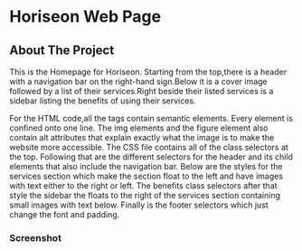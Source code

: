 # Horiseon Web Page

## About The Project

This is the Homepage for Horiseon. Starting from the top,there is a header with a navigation bar on the right-hand sign.Below it is a cover image followed by a list of their services.Right beside their listed services is a sidebar listing the benefits of using their services. 

For the HTML code,all the tags contain semantic elements. Every element is confined onto one line. The img elements and the figure element also contain alt attributes that explain exactly what the image is to make the website more accessible. The CSS file contains all of the class selectors at the top. Following that are the different selectors for the header and its child elements that also include the navigation bar. Below are the styles for the services section which make the section float to the left and have images with text either to the right or left. The benefits class selectors after that style the sidebar the floats to the right of the services section containing small images with text below. Finally is the footer selectors which just change the font and padding.

### Screenshot


